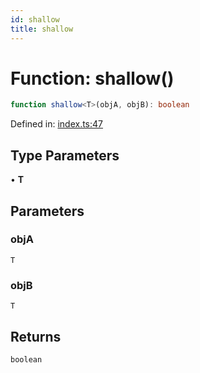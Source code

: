 ```yaml
---
id: shallow
title: shallow
---
```


# Function: shallow()

```ts
function shallow<T>(objA, objB): boolean
```

Defined in: [index.ts:47](https://github.com/TanStack/store/blob/main/packages/vue-store/src/index.ts#L47)

## Type Parameters

• **T**

## Parameters

### objA

`T`

### objB

`T`

## Returns

`boolean`
